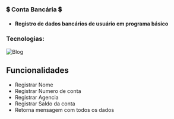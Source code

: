 ### 💲 Conta Bancária 💲

- #### Registro de dados bancários de usuário em programa básico
### Tecnologias:

![Blog](https://img.shields.io/badge/Java-ED8B00?style=for-the-badge&logo=openjdk&logoColor=white) 


## Funcionalidades

- Registrar Nome
- Registrar Numero de conta
- Registrar Agencia
- Registrar Saldo da conta
- Retorna mensagem com todos os dados
